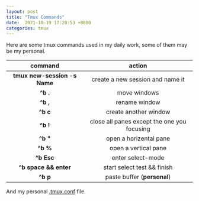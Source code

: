 ```yaml
---
layout: post
title: "Tmux Commands"
date:  2021-10-19 17:28:53 +0800
categories: tmux
---
```


Here are some tmux commands used in my daily work, some of them may be my personal.

| command     | action  |
| :---:       | :---:     |
| **tmux new-session -s Name**    | create a new session and name it |
| **^b .**    | move windows |
| **^b ,**    | rename window |
| **^b c**    | create another window |
| **^b !**    | close all panes except the one you focusing |
| **^b "**    | open a horizental pane |
| **^b %**    | open a vertical pane |
| **^b Esc**    | enter select-mode |
| **^b space && enter**    | start select test && finish |
| **^b p**    | paste buffer (**personal**) |

And my personal [.tmux.conf](https://github.com/guo-sj/my-dot-file/blob/main/tmux/.tmux.conf) file.
